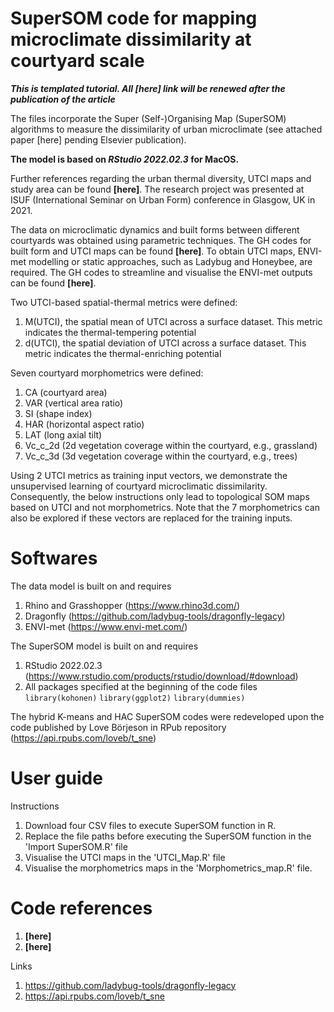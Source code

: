# SuperSOM code for mapping microclimate dissimilarity at courtyard scale

***This is templated tutorial. All [here] link will be renewed after the publication of the article***

The files incorporate the Super (Self-)Organising Map (SuperSOM) algorithms to measure the dissimilarity of urban microclimate (see attached paper [here] pending Elsevier publication).

**The model is based on _RStudio 2022.02.3_ for MacOS.**

Further references regarding the urban thermal diversity, UTCI maps and study area can be found **[here]**. The research project was presented at ISUF (International Seminar on Urban Form) conference in Glasgow, UK in 2021.

The data on microclimatic dynamics and built forms between different courtyards was obtained using parametric techniques. The GH codes for built form and UTCI maps can be found **[here]**. To obtain UTCI maps, ENVI-met modelling or static approaches, such as Ladybug and Honeybee, are required. The GH codes to streamline and visualise the ENVI-met outputs can be found **[here]**.

Two UTCI-based spatial-thermal metrics were defined:

1. M(UTCI), the spatial mean of UTCI across a surface dataset. This metric indicates the thermal-tempering potential
3. d(UTCI), the spatial deviation of UTCI across a surface dataset. This metric indicates the thermal-enriching potential

Seven courtyard morphometrics were defined:

1. CA (courtyard area)
2. VAR (vertical area ratio)
3. SI (shape index)
4. HAR (horizontal aspect ratio)
5. LAT (long axial tilt)
6. Vc_c_2d (2d vegetation coverage within the courtyard, e.g., grassland)
7. Vc_c_3d (3d vegetation coverage within the courtyard, e.g., trees)

Using 2 UTCI metrics as training input vectors, we demonstrate the unsupervised learning of courtyard microclimatic dissimilarity. Consequently, the below instructions only lead to topological SOM maps based on UTCI and not morphometrics. Note that the 7 morphometrics can also be explored if these vectors are replaced for the training inputs.

# Softwares
The data model is built on and requires

1. Rhino and Grasshopper (https://www.rhino3d.com/)
3. Dragonfly (https://github.com/ladybug-tools/dragonfly-legacy)
4. ENVI-met (https://www.envi-met.com/)

The SuperSOM model is built on and requires

1. RStudio 2022.02.3 (https://www.rstudio.com/products/rstudio/download/#download)
2. All packages specified at the beginning of the code files
   `library(kohonen)`
   `library(ggplot2)`
   `library(dummies)`

The hybrid K-means and HAC SuperSOM codes were redeveloped upon the code published by Love Börjeson in RPub repository (https://api.rpubs.com/loveb/t_sne)

# User guide

Instructions

1. Download four CSV files to execute SuperSOM function in R.
3. Replace the file paths before executing the SuperSOM function in the 'Import SuperSOM.R' file
4. Visualise the UTCI maps in the 'UTCI_Map.R' file
5. Visualise the morphometrics maps in the 'Morphometrics_map.R' file. 

# Code references
1. **[here]**
2. **[here]**


Links

1. https://github.com/ladybug-tools/dragonfly-legacy
2. https://api.rpubs.com/loveb/t_sne
